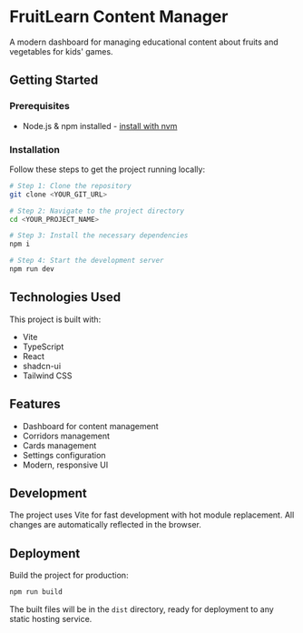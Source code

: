 # FruitLearn Content Manager

A modern dashboard for managing educational content about fruits and vegetables for kids' games.

## Getting Started

### Prerequisites

- Node.js & npm installed - [install with nvm](https://github.com/nvm-sh/nvm#installing-and-updating)

### Installation

Follow these steps to get the project running locally:

```sh
# Step 1: Clone the repository
git clone <YOUR_GIT_URL>

# Step 2: Navigate to the project directory
cd <YOUR_PROJECT_NAME>

# Step 3: Install the necessary dependencies
npm i

# Step 4: Start the development server
npm run dev
```

## Technologies Used

This project is built with:

- Vite
- TypeScript
- React
- shadcn-ui
- Tailwind CSS

## Features

- Dashboard for content management
- Corridors management
- Cards management
- Settings configuration
- Modern, responsive UI

## Development

The project uses Vite for fast development with hot module replacement. All changes are automatically reflected in the browser.

## Deployment

Build the project for production:

```sh
npm run build
```

The built files will be in the `dist` directory, ready for deployment to any static hosting service.
